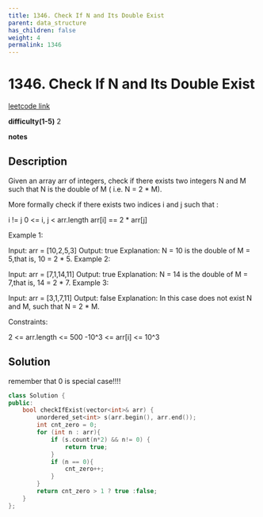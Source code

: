 ```yaml
---
title: 1346. Check If N and Its Double Exist
parent: data_structure
has_children: false
weight: 4
permalink: 1346
---
```

# 1346. Check If N and Its Double Exist
[leetcode link](https://leetcode.com/problems/check-if-n-and-its-double-exist/)

**difficulty(1-5)** 
2

**notes**   


## Description
Given an array arr of integers, check if there exists two integers N and M such that N is the double of M ( i.e. N = 2 * M).

More formally check if there exists two indices i and j such that :

i != j
0 <= i, j < arr.length
arr[i] == 2 * arr[j]
 

Example 1:

Input: arr = [10,2,5,3]
Output: true
Explanation: N = 10 is the double of M = 5,that is, 10 = 2 * 5.
Example 2:

Input: arr = [7,1,14,11]
Output: true
Explanation: N = 14 is the double of M = 7,that is, 14 = 2 * 7.
Example 3:

Input: arr = [3,1,7,11]
Output: false
Explanation: In this case does not exist N and M, such that N = 2 * M.
 

Constraints:

2 <= arr.length <= 500
-10^3 <= arr[i] <= 10^3

## Solution
remember that 0 is special case!!!!

```c++
class Solution {
public:
    bool checkIfExist(vector<int>& arr) {
        unordered_set<int> s(arr.begin(), arr.end());
        int cnt_zero = 0;
        for (int n : arr){
            if (s.count(n*2) && n!= 0) {
                return true;
            }
            if (n == 0){
                cnt_zero++;
            }
        }
        return cnt_zero > 1 ? true :false;
    }
};
```


<!-- 
Default label
{: .label }

Blue label
{: .label .label-blue }

Stable
{: .label .label-green }

New release
{: .label .label-purple }

Coming soon
{: .label .label-yellow }

Deprecated
{: .label .label-red } -->
